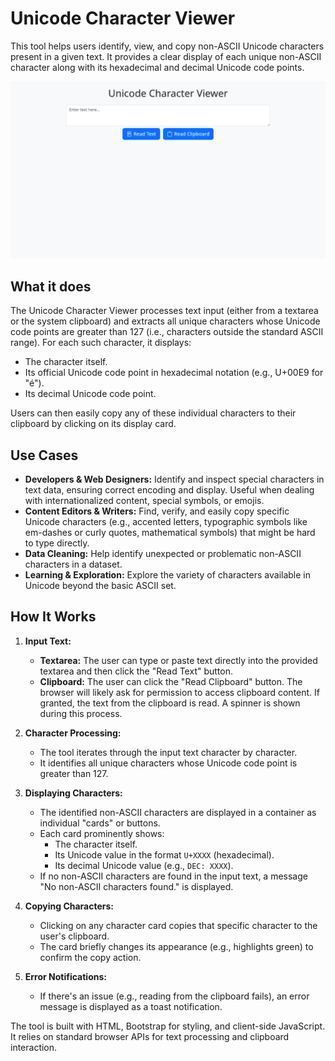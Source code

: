 # Unicode Character Viewer

This tool helps users identify, view, and copy non-ASCII Unicode characters present in a given text. It provides a clear display of each unique non-ASCII character along with its hexadecimal and decimal Unicode code points.

![Screenshot](screenshot.webp)

## What it does

The Unicode Character Viewer processes text input (either from a textarea or the system clipboard) and extracts all unique characters whose Unicode code points are greater than 127 (i.e., characters outside the standard ASCII range). For each such character, it displays:

- The character itself.
- Its official Unicode code point in hexadecimal notation (e.g., U+00E9 for "é").
- Its decimal Unicode code point.

Users can then easily copy any of these individual characters to their clipboard by clicking on its display card.

## Use Cases

- **Developers & Web Designers:** Identify and inspect special characters in text data, ensuring correct encoding and display. Useful when dealing with internationalized content, special symbols, or emojis.
- **Content Editors & Writers:** Find, verify, and easily copy specific Unicode characters (e.g., accented letters, typographic symbols like em-dashes or curly quotes, mathematical symbols) that might be hard to type directly.
- **Data Cleaning:** Help identify unexpected or problematic non-ASCII characters in a dataset.
- **Learning & Exploration:** Explore the variety of characters available in Unicode beyond the basic ASCII set.

## How It Works

1.  **Input Text:**

    - **Textarea:** The user can type or paste text directly into the provided textarea and then click the "Read Text" button.
    - **Clipboard:** The user can click the "Read Clipboard" button. The browser will likely ask for permission to access clipboard content. If granted, the text from the clipboard is read. A spinner is shown during this process.

2.  **Character Processing:**

    - The tool iterates through the input text character by character.
    - It identifies all unique characters whose Unicode code point is greater than 127.

3.  **Displaying Characters:**

    - The identified non-ASCII characters are displayed in a container as individual "cards" or buttons.
    - Each card prominently shows:
      - The character itself.
      - Its Unicode value in the format `U+XXXX` (hexadecimal).
      - Its decimal Unicode value (e.g., `DEC: XXXX`).
    - If no non-ASCII characters are found in the input text, a message "No non-ASCII characters found." is displayed.

4.  **Copying Characters:**

    - Clicking on any character card copies that specific character to the user's clipboard.
    - The card briefly changes its appearance (e.g., highlights green) to confirm the copy action.

5.  **Error Notifications:**
    - If there's an issue (e.g., reading from the clipboard fails), an error message is displayed as a toast notification.

The tool is built with HTML, Bootstrap for styling, and client-side JavaScript. It relies on standard browser APIs for text processing and clipboard interaction.

